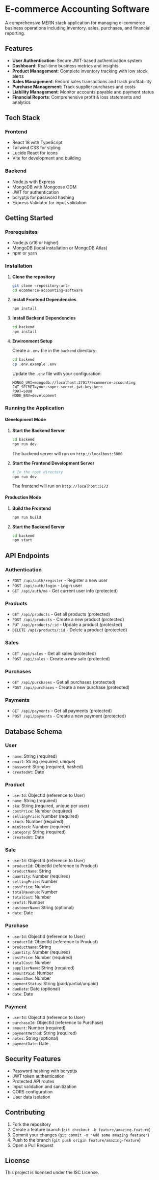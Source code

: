 # E-commerce Accounting Software

A comprehensive MERN stack application for managing e-commerce business operations including inventory, sales, purchases, and financial reporting.

## Features

- **User Authentication**: Secure JWT-based authentication system
- **Dashboard**: Real-time business metrics and insights
- **Product Management**: Complete inventory tracking with low stock alerts
- **Sales Management**: Record sales transactions and track profitability
- **Purchase Management**: Track supplier purchases and costs
- **Liability Management**: Monitor accounts payable and payment status
- **Financial Reports**: Comprehensive profit & loss statements and analytics

## Tech Stack

### Frontend
- React 18 with TypeScript
- Tailwind CSS for styling
- Lucide React for icons
- Vite for development and building

### Backend
- Node.js with Express
- MongoDB with Mongoose ODM
- JWT for authentication
- bcryptjs for password hashing
- Express Validator for input validation

## Getting Started

### Prerequisites
- Node.js (v16 or higher)
- MongoDB (local installation or MongoDB Atlas)
- npm or yarn

### Installation

1. **Clone the repository**
   ```bash
   git clone <repository-url>
   cd ecommerce-accounting-software
   ```

2. **Install Frontend Dependencies**
   ```bash
   npm install
   ```

3. **Install Backend Dependencies**
   ```bash
   cd backend
   npm install
   ```

4. **Environment Setup**
   
   Create a `.env` file in the `backend` directory:
   ```bash
   cd backend
   cp .env.example .env
   ```
   
   Update the `.env` file with your configuration:
   ```env
   MONGO_URI=mongodb://localhost:27017/ecommerce-accounting
   JWT_SECRET=your-super-secret-jwt-key-here
   PORT=5000
   NODE_ENV=development
   ```

### Running the Application

#### Development Mode

1. **Start the Backend Server**
   ```bash
   cd backend
   npm run dev
   ```
   The backend server will run on `http://localhost:5000`

2. **Start the Frontend Development Server**
   ```bash
   # In the root directory
   npm run dev
   ```
   The frontend will run on `http://localhost:5173`

#### Production Mode

1. **Build the Frontend**
   ```bash
   npm run build
   ```

2. **Start the Backend Server**
   ```bash
   cd backend
   npm start
   ```

## API Endpoints

### Authentication
- `POST /api/auth/register` - Register a new user
- `POST /api/auth/login` - Login user
- `GET /api/auth/me` - Get current user info (protected)

### Products
- `GET /api/products` - Get all products (protected)
- `POST /api/products` - Create a new product (protected)
- `PUT /api/products/:id` - Update a product (protected)
- `DELETE /api/products/:id` - Delete a product (protected)

### Sales
- `GET /api/sales` - Get all sales (protected)
- `POST /api/sales` - Create a new sale (protected)

### Purchases
- `GET /api/purchases` - Get all purchases (protected)
- `POST /api/purchases` - Create a new purchase (protected)

### Payments
- `GET /api/payments` - Get all payments (protected)
- `POST /api/payments` - Create a new payment (protected)

## Database Schema

### User
- `name`: String (required)
- `email`: String (required, unique)
- `password`: String (required, hashed)
- `createdAt`: Date

### Product
- `userId`: ObjectId (reference to User)
- `name`: String (required)
- `sku`: String (required, unique per user)
- `costPrice`: Number (required)
- `sellingPrice`: Number (required)
- `stock`: Number (required)
- `minStock`: Number (required)
- `category`: String (required)
- `createdAt`: Date

### Sale
- `userId`: ObjectId (reference to User)
- `productId`: ObjectId (reference to Product)
- `productName`: String
- `quantity`: Number (required)
- `sellingPrice`: Number
- `costPrice`: Number
- `totalRevenue`: Number
- `totalCost`: Number
- `profit`: Number
- `customerName`: String (optional)
- `date`: Date

### Purchase
- `userId`: ObjectId (reference to User)
- `productId`: ObjectId (reference to Product)
- `productName`: String
- `quantity`: Number (required)
- `costPrice`: Number (required)
- `totalCost`: Number
- `supplierName`: String (required)
- `amountPaid`: Number
- `amountDue`: Number
- `paymentStatus`: String (paid/partial/unpaid)
- `dueDate`: Date (optional)
- `date`: Date

### Payment
- `userId`: ObjectId (reference to User)
- `purchaseId`: ObjectId (reference to Purchase)
- `amount`: Number (required)
- `paymentMethod`: String (required)
- `notes`: String (optional)
- `paymentDate`: Date

## Security Features

- Password hashing with bcryptjs
- JWT token authentication
- Protected API routes
- Input validation and sanitization
- CORS configuration
- User data isolation

## Contributing

1. Fork the repository
2. Create a feature branch (`git checkout -b feature/amazing-feature`)
3. Commit your changes (`git commit -m 'Add some amazing feature'`)
4. Push to the branch (`git push origin feature/amazing-feature`)
5. Open a Pull Request

## License

This project is licensed under the ISC License.